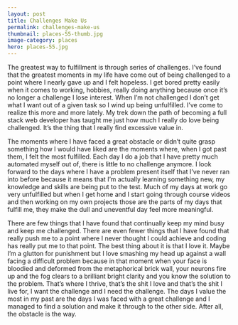 ```yaml
---
layout: post
title: Challenges Make Us
permalink: challenges-make-us
thumbnail: places-55-thumb.jpg
image-category: places
hero: places-55.jpg
---
```




The greatest way to fulfillment is through series of challenges. I’ve found that the greatest moments in my life have come out of being challenged to a point where I nearly gave up and I felt hopeless. I get bored pretty easily when it comes to working, hobbies, really doing anything because once it’s no longer a challenge I lose interest. When I’m not challenged I don’t get what I want out of a given task so I wind up being unfulfilled. I’ve come to realize this more and more lately. My trek down the path of becoming a full stack web developer has taught me just how much I really do love being challenged. It’s the thing that I really find excessive value in.

The moments where I have faced a great obstacle or didn’t quite grasp something how I would have liked are the moments where, when I got past them, I felt the most fulfilled. Each day I do a job that I have pretty much automated myself out of, there is little to no challenge anymore. I look forward to the days where I have a problem present itself that I’ve never ran into before because it means that I’m actually learning something new, my knowledge and skills are being put to the test. Much of my days at work go very unfulfilled but when I get home and I start going through course videos and then working on my own projects those are the parts of my days that fulfill me, they make the dull and uneventful day feel more meaningful.

There are few things that I have found that continually keep my mind busy and keep me challenged. There are even fewer things that I have found that really push me to a point where I never thought I could achieve and coding has really put me to that point. The best thing about it is that I love it. Maybe I’m a glutton for punishment but I love smashing my head up against a wall facing a difficult problem because in that moment when your face is bloodied and deformed from the metaphorical brick wall, your neurons fire up and the fog clears to a brilliant bright clarity and you know the solution to the problem. That’s where I thrive, that’s the shit I love and that’s the shit I live for, I want the challenge and I need the challenge. The days I value the most in my past are the days I was faced with a great challenge and I managed to find a solution and make it through to the other side. After all, the obstacle is the way.
